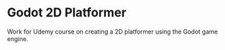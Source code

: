 # Godot 2D Platformer
Work for Udemy course on creating a 2D platformer using the Godot game engine.
